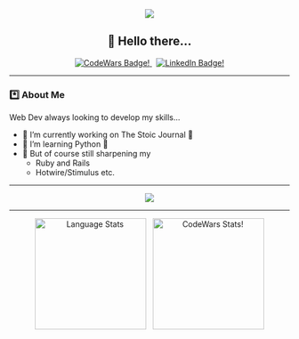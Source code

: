 <div align="center">
  
<img  src="https://i.giphy.com/media/v1.Y2lkPTc5MGI3NjExZmJhYTFxbHZlejdkNWt4bWpxOXBjanphc2htMzl5OXZ1YmJkbTA3bSZlcD12MV9pbnRlcm5hbF9naWZfYnlfaWQmY3Q9Zw/4H3Ii5eLChYul9p7NL/giphy-downsized-large.gif" />

<h2>👋 Hello there...</h2>

  <div>
    <a href="https://www.codewars.com/users/PaulD-LeWagon">
      <img src="https://img.shields.io/badge/CodeWars-red?logo=codewars&logoColor=white&style=for-the-badge" alt="CodeWars Badge!" />
    </a>
    &nbsp;
    <a href="https://www.linkedin.com/in/devanney-paul/">
      <img src="https://img.shields.io/badge/LinkedIn-blue?logo=linkedin&logoColor=white&style=for-the-badge" alt="LinkedIn Badge!" />
    </a>
  </div>

</div>

<hr>

### *️⃣ About Me

Web Dev always looking to develop my skills...
- 🔭 I’m currently working on The Stoic Journal 📖
- 🌱 I’m learning Python 🐍
- 🌳 But of course still sharpening my
  - Ruby and Rails
  - Hotwire/Stimulus etc.

<hr>

<div align="center">
<img src="https://skillicons.dev/icons?i=ruby,rails,js,postgres,sass,css,html,heroku,git,github" />
</div>

<hr>

<div align="center">
  <img height=200 align="center" src="https://github-readme-stats.vercel.app/api/top-langs/?username=PaulD-LeWagon&layout=compact&theme=vision-friendly-dark&card-width=320" alt="Language Stats" />&nbsp;&nbsp;&nbsp;<img height=200 margin=10 align="center" src="https://github.r2v.ch/codewars?user=PaulD-LeWagon" alt="CodeWars Stats!" />
</div>

